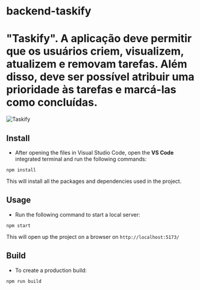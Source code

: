 # backend-taskify
# "Taskify". A aplicação deve permitir que os usuários criem, visualizem, atualizem e removam tarefas. Além disso, deve ser possível atribuir uma prioridade às tarefas e marcá-las como concluídas.

![Taskify](https://utfs.io/f/ZeXSco38bUsFlyBkm0TVnyvHz3OsYXb1w0WjiZqaP4hx9JBo)

## Install

- After opening the files in Visual Studio Code, open the **VS Code** integrated terminal and run the following commands:

```
npm install
```

This will install all the packages and dependencies used in the project.

## Usage

- Run the following command to start a local server:

```
npm start

```

This will open up the project on a browser on `http://localhost:5173/`

## Build

- To create a production build:

```
npm run build
```

